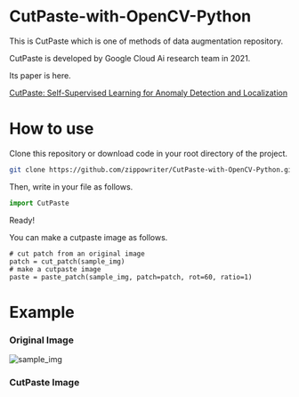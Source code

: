 # CutPaste-with-OpenCV-Python
This is CutPaste which is one of methods of data augmentation repository.

CutPaste is developed by Google Cloud Ai research team in 2021.

Its paper is here.

[CutPaste: Self-Supervised Learning for Anomaly Detection and Localization](https://arxiv.org/abs/2104.04015)

# How to use
Clone this repository or download code in your root directory of the project.

```bash
git clone https://github.com/zippowriter/CutPaste-with-OpenCV-Python.git CutPaste
```

Then, write in your file as follows.

```Python
import CutPaste
```

Ready!

You can make a cutpaste image as follows.

```Pthon
# cut patch from an original image
patch = cut_patch(sample_img)
# make a cutpaste image
paste = paste_patch(sample_img, patch=patch, rot=60, ratio=1)
```

# Example
### Original Image
![sample_img](https://user-images.githubusercontent.com/58351444/120101832-0db87100-c183-11eb-9eaa-17b755ef772b.jpeg)
### CutPaste Image


